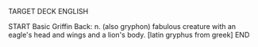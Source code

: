TARGET DECK
ENGLISH

START
Basic
Griffin
Back: n. (also gryphon) fabulous creature with an eagle's head and wings and a lion's body. [latin gryphus from greek]
END
